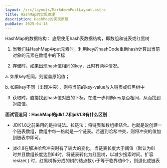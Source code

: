 ```yaml
---
layout: /src/layouts/MarkdownPostLayout.astro
title: HashMap的实现原理
description: HashMap的实现原理
pubDate: 2025-04-18
---
```

HashMap的数据结构： 底层使用hash表数据结构，即数组和链表或红黑树

1. 当我们往HashMap中put元素时，利用key的hashCode重新hash计算出当前对象的元素在数组中的下标
    
2. 存储时，如果出现hash值相同的key，此时有两种情况。
    

a. 如果key相同，则覆盖原始值；

b. 如果key不同（出现冲突），则将当前的key-value放入链表或红黑树中

3. 获取时，直接找到hash值对应的下标，在进一步判断key是否相同，从而找到对应值。


**面试官追问：HashMap的jdk1.7和jdk1.8有什么区别**

- JDK1.8之前采用的是拉链法。拉链法：将链表和数组相结合。也就是说创建一个链表数组，数组中每一格就是一个链表。若遇到哈希冲突，则将冲突的值加到链表中即可。
    
- jdk1.8在解决哈希冲突时有了较大的变化，当链表长度大于阈值（默认为8） 时并且数组长度达到64时，将链表转化为红黑树，以减少搜索时间。扩容 resize( ) 时，红黑树拆分成的树的结点数小于等于临界值6个，则退化成链表